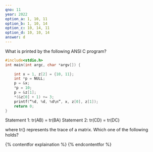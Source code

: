 ```yaml
---
qno: 11
year: 2022
option_a: 1, 10, 11
option_b: 1, 10, 14
option_c: 10, 14, 11
option_d: 10, 10, 14
answer: d
---
```


What is printed by the following ANSI C program?

```c
#include<stdio.h>
int main(int argc, char *argv[]) {
    
    int x = 1, z[2] = {10, 11};
    int *p = NULL;
    p = &x;
    *p = 10;
    p = &z[1];
    *(&z[0] + 1) += 3;
    printf(“%d, %d, %d\n”, x, z[0], z[1]);
    return 0; 
}
```

Statement 1: tr(AB) = tr(BA) 
Statement 2: tr(CD) = tr(DC) 

where tr() represents the trace of a matrix. Which one of the following holds?

{% contentfor explaination %}
{% endcontentfor %}